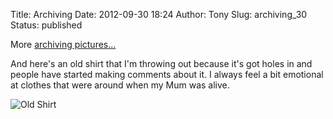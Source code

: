 Title: Archiving
Date: 2012-09-30 18:24
Author: Tony
Slug: archiving_30
Status: published

More [archiving pictures...](http://tlocke.shutterfly.com/pictures/2612)  
  
And here's an old shirt that I'm throwing out because it's got holes in and people have started making comments about it. I always feel a bit emotional at clothes that were around when my Mum was alive.  
  
![Old Shirt]({static}/images/2012/IMG_20120930_175746.jpg)
